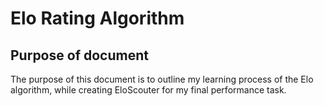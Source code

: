 # Elo Rating Algorithm


## Purpose of document

The purpose of this document is to outline my learning process of the Elo algorithm, while creating EloScouter for my final performance task.